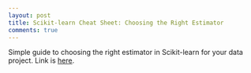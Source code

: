 ```yaml
---
layout: post
title: Scikit-learn Cheat Sheet: Choosing the Right Estimator
comments: true
---
```


Simple guide to choosing the right estimator in Scikit-learn for your data project. Link is [here](http://scikit-learn.org/dev/tutorial/machine_learning_map/index.html).